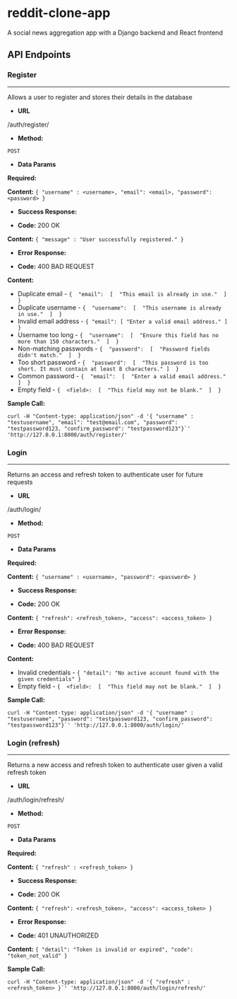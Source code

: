 # reddit-clone-app

A social news aggregation app with a Django backend and React frontend
  
## API Endpoints

### Register

----

Allows a user to register and stores their details in the database

*  **URL**  

/auth/register/ 

*  **Method:**

`POST`

*  **Data Params**

**Required:**

**Content:**  `{ "username" : <username>, "email": <email>, "password": <password> }`

*  **Success Response:**

*  **Code:** 200 OK

**Content:**  `{ "message" : "User successfully registered." }`

*  **Error Response:**

 *  **Code:** 400 BAD REQUEST

**Content:**  

 * Duplicate email - `{  "email":  [  "This email is already in use."  ]  }`
 * Duplicate username - `{  "username":  [  "This username is already in use."  ]  }`
 * Invalid email address - `{ "email": [ "Enter a valid email address." ] }`
 * Username too long - `{  "username":  [  "Ensure this field has no more than 150 characters."  ]  }`
 * Non-matching passwords - `{  "password":  [  "Password fields didn't match."  ]  }`
 * Too short password - `{  "password":  [  "This password is too short. It must contain at least 8 characters." ]  }`
 * Common password - `{  "email":  [  "Enter a valid email address."  ]  }`
 * Empty field - `{  <field>:  [  "This field may not be blank."  ]  }`

**Sample Call:**

```curl -H "Content-type: application/json" -d '{ "username" : "testusername", "email": "test@email.com", "password": "testpassword123, "confirm_password": "testpassword123"}`' 'http://127.0.0.1:8000/auth/register/'```


### Login

----

Returns an access and refresh token to authenticate user for future requests
 
*  **URL**  

/auth/login/ 

*  **Method:**

`POST`

*  **Data Params**

**Required:**

**Content:**  `{ "username" : <username>, "password": <password> }`

*  **Success Response:**

*  **Code:** 200 OK

**Content:**  `{ "refresh": <refresh_token>, "access": <access_token> }`

*  **Error Response:**

 *  **Code:** 400 BAD REQUEST

**Content:**  

 * Invalid credentials - `{ "detail": "No active account found with the given credentials" }`
 * Empty field - `{  <field>:  [  "This field may not be blank."  ]  }`

**Sample Call:**

```curl -H "Content-type: application/json" -d '{ "username" : "testusername", "password": "testpassword123, "confirm_password": "testpassword123"}`' 'http://127.0.0.1:8000/auth/login/'```


### Login (refresh)

----

Returns a new access and refresh token to authenticate user given a valid refresh token
 

*  **URL**  

/auth/login/refresh/

*  **Method:**

`POST`

*  **Data Params**

**Required:**

**Content:**  `{ "refresh" : <refresh_token> }`

*  **Success Response:**

*  **Code:** 200 OK

**Content:**  `{ "refresh": <refresh_token>, "access": <access_token> }`

*  **Error Response:**

 *  **Code:** 401 UNAUTHORIZED

**Content:**  `{ "detail": "Token is invalid or expired", "code": "token_not_valid" }`

**Sample Call:**

```curl -H "Content-type: application/json" -d '{ "refresh" : <refresh_token> }`' 'http://127.0.0.1:8000/auth/login/refresh/'```